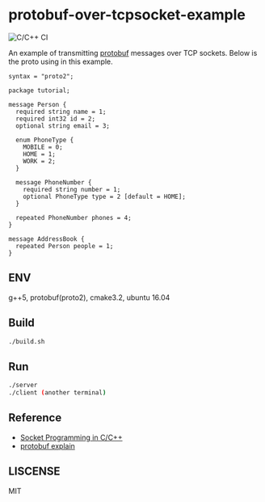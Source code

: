 # protobuf-over-tcpsocket-example

![C/C++ CI](https://github.com/SamuelXing/protobuf-over-tcpsocket-example/workflows/C/C++%20CI/badge.svg)

An example of transmitting [protobuf](https://developers.google.com/protocol-buffers/docs/cpptutorial) messages over TCP sockets. Below is the proto using in this example.

```
syntax = "proto2";

package tutorial;

message Person {
  required string name = 1;
  required int32 id = 2;
  optional string email = 3;

  enum PhoneType {
    MOBILE = 0;
    HOME = 1;
    WORK = 2;
  }

  message PhoneNumber {
    required string number = 1;
    optional PhoneType type = 2 [default = HOME];
  }

  repeated PhoneNumber phones = 4;
}

message AddressBook {
  repeated Person people = 1;
}
```

## ENV
g++5, protobuf(proto2), cmake3.2, ubuntu 16.04

## Build
```bash
./build.sh
```

## Run
```bash
./server
./client (another terminal)
```

## Reference
- [Socket Programming in C/C++](https://www.geeksforgeeks.org/socket-programming-cc/)
- [protobuf explain](https://blog.usejournal.com/what-the-hell-is-protobuf-4aff084c5db4)

## LISCENSE
MIT
